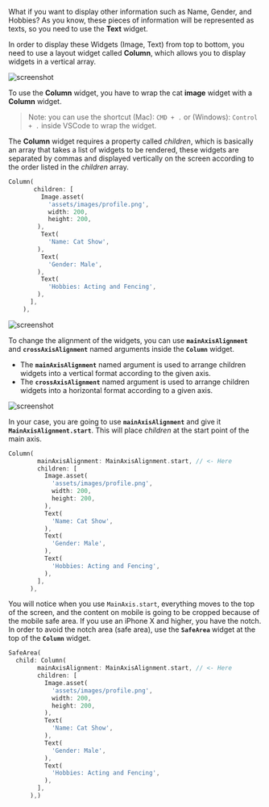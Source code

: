What if you want to display other information such as Name, Gender, and Hobbies? As you know, these pieces of information will be represented as texts, so you need to use the **Text** widget.

In order to display these Widgets (Image, Text) from top to bottom, you need to use a layout widget called **Column**, which allows you to display widgets in a vertical array.

![screenshot](https://lh4.googleusercontent.com/DPzKxyPdRA8SzxucTXXFo7hdRDQtod3MDF2Pw-1cbb50-2Mk_fHzaU2rA_Ilo62K8cP_TjufEyEGlXQKyFjMIWKe-uYH-4aMCfN63hYZ6V27cAIO7JbCZmyhGHGHt3aYHuPWjp-M)

To use the **Column** widget, you have to wrap the cat **image** widget with a **Column** widget.

  <!-- The below note needs a gif to be clearer -->

> Note: you can use the shortcut (Mac): `CMD + .` or (Windows): `Control + .` inside VSCode to wrap the widget.

<!-- flan named argument => الargument الي نمسيه كذا -->

The **Column** widget requires a property called _children_, which is basically an array that takes a list of widgets to be rendered, these widgets are separated by commas and displayed vertically on the screen according to the order listed in the _children_ array.

```dart
Column(
       children: [
         Image.asset(
           'assets/images/profile.png',
           width: 200,
           height: 200,
        ),
         Text(
           'Name: Cat Show',
        ),
         Text(
           'Gender: Male',
        ),
         Text(
           'Hobbies: Acting and Fencing',
        ),
      ],
    ),
```

![screenshot](https://lh5.googleusercontent.com/QZEzYmQFrm308dmIIUTGsMzknU-WsGngcNywz3f2-SUnW9tT-1f3eEP55uw4V-ByfaEtb_sieFSVHOCJrgnvxRSxa3HYi3kPJKTJQJ2QoGAkxJKGb0OqPczIBy0Y0YuLgqa9Z9F3)

To change the alignment of the widgets, you can use **`mainAxisAlignment`** and **`crossAxisAlignment`** named arguments inside the **`Column`** widget.

- The **`mainAxisAlignment`** named argument is used to arrange children widgets into a vertical format according to the given axis.
- The **`crossAxisAlignment`** named argument is used to arrange children widgets into a horizontal format according to a given axis.
<!-- It would be great if you add a link that takes you to these properties docs, so the students can have a full understanding of what do they do -->

![screenshot](https://lh5.googleusercontent.com/xwkK3tUDTEF8oSsQ5VLngVu-6lUQWy60XoopIIBOMVsgnbjrF1yJt-h5DfFyIkjcGPbNulL9Ixw623Nl9WTBuhPjECVXdSHt73CmuApNqV9K3Ayp9w5y5zRzOLOvro7Jtk0dv5OZ)

In your case, you are going to use **`mainAxisAlignment`** and give it **`MainAxisAlignment.start`**. This will place _children_ at the start point of the main axis.

```dart
Column(
        mainAxisAlignment: MainAxisAlignment.start, // <- Here
        children: [
          Image.asset(
            'assets/images/profile.png',
            width: 200,
            height: 200,
          ),
          Text(
            'Name: Cat Show',
          ),
          Text(
            'Gender: Male',
          ),
          Text(
            'Hobbies: Acting and Fencing',
          ),
        ],
      ),
```

You will notice when you use `MainAxis.start`, everything moves to the top of the screen, and the content on mobile is going to be cropped because of the mobile safe area. If you use an iPhone X and higher, you have the notch. In order to avoid the notch area (safe area), use the **`SafeArea`** widget at the top of the **`Column`** widget.

```dart
SafeArea(
  child: Column(
        mainAxisAlignment: MainAxisAlignment.start, // <- Here
        children: [
          Image.asset(
            'assets/images/profile.png',
            width: 200,
            height: 200,
          ),
          Text(
            'Name: Cat Show',
          ),
          Text(
            'Gender: Male',
          ),
          Text(
            'Hobbies: Acting and Fencing',
          ),
        ],
      ),)
```
